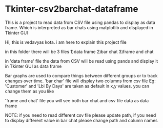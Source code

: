 # Tkinter-csv2barchat-dataframe
This is a project to read data from CSV file using pandas to display as data frame. Which is interpreted as bar chats using matplotlib and displayed in Tkinter GUI 

Hi,
this is vedavyas kota. i am here to explain this project file

in this folder there will be 3 files 
1)data frame
2)bar chat
3)frame and chat

in 'data frame' file the data from CSV will be read using pands and display it in Tkinter GUI as data frame

Bar graphs are used to compare things between different groups or to track changes over time. 
'bar char' file will display two columns from csv file Eg: 'Customer' and 'Lbl By Days' are taken as default in x,y values. you can change them as you like

'frame and chat' file you will see both bar chat and csv file data as data frame

NOTE: if you need to read different csv file please update path, if you need to display different value in bar chat please change path and column names 
